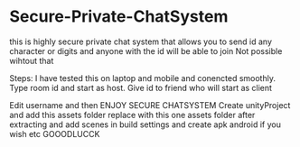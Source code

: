 # Secure-Private-ChatSystem
this is highly secure private chat system that allows you to send id any character or digits and anyone with the id will be able to join Not possible wihtout that

Steps:
I have tested this on laptop and mobile and conencted smoothly.
Type room id and start as host.
Give id to friend who will start as client

Edit username and then ENJOY SECURE CHATSYSTEM
Create unityProject and add this assets folder replace with this one assets folder after extracting and add scenes in build settings and create apk android if you wish etc GOOODLUCCK

